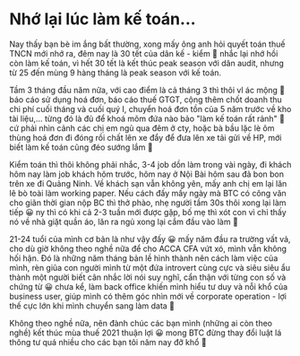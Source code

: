 # Nhớ lại lúc làm kế toán...

Nay thấy bạn bè im ắng bất thường, xong mấy ông anh hỏi quyết toán thuế TNCN mới nhớ ra, đêm nay là 30 tết của dân kế - kiểm 🙂 nhắc lại nhớ hồi còn làm kế toán, vì hết 30 tết là kết thúc peak season với dân audit, nhưng từ 25 đến mùng 9 hàng tháng là peak season với kế toán. 

Tầm 3 tháng đầu năm nữa, với cao điểm là cả tháng 3 thì thôi vl ác mộng 🙂 báo cáo sử dụng hoá đơn, báo cáo thuế GTGT, cộng thêm chốt doanh thu chi phí cuối tháng và cuối quý I, chuyển hoá đơn tồn của 5 năm trước về kho tài liệu,... từng đó là đủ để khoá mõm đứa nào bảo "làm kế toán rất rảnh" 🙂 cứ phải nhìn cảnh các chị em ngủ qua đêm ở cty, hoặc bà bầu lặc lè ôm thùng hoá đơn đi đóng rồi chất lên xe đẩy để đưa lên xe tải gửi về HP, mới biết làm kế toán cũng đéo sướng lắm 🙂 

Kiểm toán thì thôi không phải nhắc, 3-4 job dồn làm trong vài ngày, đi khách hôm nay làm job khách hôm trước, hôm nay ở Nội Bài hôm sau đã bon bon trên xe đi Quảng Ninh. Về khách sạn vẫn không yên, mấy anh chị em lại lăn lê bò toài làm working paper. Nếu cách đấy mấy ngày mà BTC có công văn cho giãn thời gian nộp BC thì thở phào, nhẹ người tầm 30s thôi xong lại làm tiếp 😀 ny thì có khi cả 2-3 tuần mới được gặp, bố mẹ thì xót con vì chỉ thấy nó về nhà giặt quần áo, lăn ra ngủ xong lại cắm đầu vào làm 🙂 

21-24 tuổi của mình cơ bản là như vậy đấy 😀 mấy năm đầu ra trường vất vả, cho dù giờ không theo nghề nữa để cho ACCA CFA vứt xó, mình vẫn không hối hận. Đó là những năm tháng bản lề hình thành nên cách làm việc của mình, rèn giũa con người mình từ một đứa introvert cùng cực và siêu siêu ẩu thành một người biết cân nhắc lời nói suy nghĩ, cẩn thận với từng con số và chứng từ 😀 chưa kể, làm back office khiến mình hiểu tư duy và nỗi khổ của business user, giúp mình có thêm góc nhìn mới về corporate operation - lợi thế cực lớn khi mình chuyển sang làm data 🙂 

Không theo nghề nữa, nên đành chúc các bạn mình (những ai còn theo nghề) kết thúc mùa thuế 2021 thuận lợi 😀 mong BTC đừng thay đổi luật lá thông tư quá nhiều cho các bạn tôi năm nay đỡ khổ 🙂
